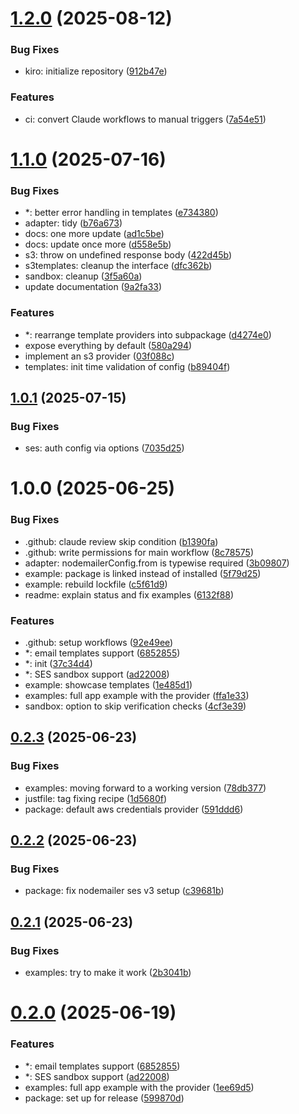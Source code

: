 # [1.2.0](https://github.com/bkosm/medusa-notification-ses/compare/v1.1.0...v1.2.0) (2025-08-12)


### Bug Fixes

* kiro: initialize repository ([912b47e](https://github.com/bkosm/medusa-notification-ses/commit/912b47e70208148c29096f29026bdc225f076a89))


### Features

* ci: convert Claude workflows to manual triggers ([7a54e51](https://github.com/bkosm/medusa-notification-ses/commit/7a54e516b9b1bc1dae20f77b9b2888a45ac2fdda))

# [1.1.0](https://github.com/bkosm/medusa-notification-ses/compare/v1.0.1...v1.1.0) (2025-07-16)


### Bug Fixes

* *: better error handling in templates ([e734380](https://github.com/bkosm/medusa-notification-ses/commit/e734380c4c3fb741a86f85ef1ce5b266678d6db3))
* adapter: tidy ([b76a673](https://github.com/bkosm/medusa-notification-ses/commit/b76a673ca72a6ccc37b93e828e771efe409a6e8a))
* docs: one more update ([ad1c5be](https://github.com/bkosm/medusa-notification-ses/commit/ad1c5beccb1f9dd958a67ec9914745b72a363fb5))
* docs: update once more ([d558e5b](https://github.com/bkosm/medusa-notification-ses/commit/d558e5b0555725701f2c77a374098ee8ddf3d5a4))
* s3: throw on undefined response body ([422d45b](https://github.com/bkosm/medusa-notification-ses/commit/422d45baca147f8beb10a2d0e96f95183d753141))
* s3templates: cleanup the interface ([dfc362b](https://github.com/bkosm/medusa-notification-ses/commit/dfc362b4ef297d1c29dc6e896c79fe9e7f574747))
* sandbox: cleanup ([3f5a60a](https://github.com/bkosm/medusa-notification-ses/commit/3f5a60a83dc5cca970ccc4d993661217920799c2))
* update documentation ([9a2fa33](https://github.com/bkosm/medusa-notification-ses/commit/9a2fa33f0d0677b276c5b98816b1e5746c2f23c3))


### Features

* *: rearrange template providers into subpackage ([d4274e0](https://github.com/bkosm/medusa-notification-ses/commit/d4274e0cf0eea5fcb06ce5973699f63d50b31d9e))
* expose everything by default ([580a294](https://github.com/bkosm/medusa-notification-ses/commit/580a294422399cecfb916cbd2d8aece0ef3447d9))
* implement an s3 provider ([03f088c](https://github.com/bkosm/medusa-notification-ses/commit/03f088ce823230e24aa45d7a30d32cdee3f9f588))
* templates: init time validation of config ([b89404f](https://github.com/bkosm/medusa-notification-ses/commit/b89404f85fe15be2b57e2a745e3aa0ff1e89abe9))

## [1.0.1](https://github.com/bkosm/medusa-notification-ses/compare/v1.0.0...v1.0.1) (2025-07-15)


### Bug Fixes

* ses: auth config via options ([7035d25](https://github.com/bkosm/medusa-notification-ses/commit/7035d258373294354054fb596e4796631a03160f))

# 1.0.0 (2025-06-25)


### Bug Fixes

* .github: claude review skip condition ([b1390fa](https://github.com/bkosm/medusa-notification-ses/commit/b1390faf86bb439e316650df2d6ba8d6ef0ef9e3))
* .github: write permissions for main workflow ([8c78575](https://github.com/bkosm/medusa-notification-ses/commit/8c7857576e55fe54fa3185163559e3e0bebfd7ac))
* adapter: nodemailerConfig.from is typewise required ([3b09807](https://github.com/bkosm/medusa-notification-ses/commit/3b09807f97d79b1d112b0ea9d1af4d4a67d55167))
* example: package is linked instead of installed ([5f79d25](https://github.com/bkosm/medusa-notification-ses/commit/5f79d2586ab74769613304672537c6edff682ef0))
* example: rebuild lockfile ([c5f61d9](https://github.com/bkosm/medusa-notification-ses/commit/c5f61d90f5b06fe26f2d07ff0fa96d32075a5042))
* readme: explain status and fix examples ([6132f88](https://github.com/bkosm/medusa-notification-ses/commit/6132f88a2458e4d1def965ba5ea5548fa596b999))


### Features

* .github: setup workflows ([92e49ee](https://github.com/bkosm/medusa-notification-ses/commit/92e49ee61773c40bf4c3eefc845f202774b0f22b))
* *: email templates support ([6852855](https://github.com/bkosm/medusa-notification-ses/commit/68528554be7905b4fd02d44989e1ae01e757c93b))
* *: init ([37c34d4](https://github.com/bkosm/medusa-notification-ses/commit/37c34d444921926a9c919e40fc3a714778260592))
* *: SES sandbox support ([ad22008](https://github.com/bkosm/medusa-notification-ses/commit/ad2200830203ef0cefd65f663c401de2d6967c4d))
* example: showcase templates ([1e485d1](https://github.com/bkosm/medusa-notification-ses/commit/1e485d1627494aeb1523e22df0d30e2ec2592819))
* examples: full app example with the provider ([ffa1e33](https://github.com/bkosm/medusa-notification-ses/commit/ffa1e33ff06dc8728b36c390786d127a811fb62f))
* sandbox: option to skip verification checks ([4cf3e39](https://github.com/bkosm/medusa-notification-ses/commit/4cf3e398d4c684529728550e8b2ea7f4fa397903))

## [0.2.3](https://github.com/bkosm/medusa-notification-ses/compare/v0.2.2...v0.2.3) (2025-06-23)


### Bug Fixes

* examples: moving forward to a working version ([78db377](https://github.com/bkosm/medusa-notification-ses/commit/78db377428f15bd6b6509c423d04a8c717ad15eb))
* justfile: tag fixing recipe ([1d5680f](https://github.com/bkosm/medusa-notification-ses/commit/1d5680f67b8897d58728f171e8a32d438dd4e537))
* package: default aws credentials provider ([591ddd6](https://github.com/bkosm/medusa-notification-ses/commit/591ddd66ae425c2bcfe816525342d2db626c9a44))

## [0.2.2](https://github.com/bkosm/medusa-notification-ses/compare/v0.2.1...v0.2.2) (2025-06-23)


### Bug Fixes

* package: fix nodemailer ses v3 setup ([c39681b](https://github.com/bkosm/medusa-notification-ses/commit/c39681ba72d5fb67e3aa0fd5b246b5baafcd7992))

## [0.2.1](https://github.com/bkosm/medusa-notification-ses/compare/v0.2.0...v0.2.1) (2025-06-23)


### Bug Fixes

* examples: try to make it work ([2b3041b](https://github.com/bkosm/medusa-notification-ses/commit/2b3041b2b5271e9d4612f5404ade56dab00b04c4))

# [0.2.0](https://github.com/bkosm/medusa-notification-ses/compare/v0.1.0...v0.2.0) (2025-06-19)


### Features

* *: email templates support ([6852855](https://github.com/bkosm/medusa-notification-ses/commit/68528554be7905b4fd02d44989e1ae01e757c93b))
* *: SES sandbox support ([ad22008](https://github.com/bkosm/medusa-notification-ses/commit/ad2200830203ef0cefd65f663c401de2d6967c4d))
* examples: full app example with the provider ([1ee69d5](https://github.com/bkosm/medusa-notification-ses/commit/1ee69d5da163e8cfd3f57988497a5fdf22574295))
* package: set up for release ([599870d](https://github.com/bkosm/medusa-notification-ses/commit/599870d8e352c19087541249738b2213248b8b64))
